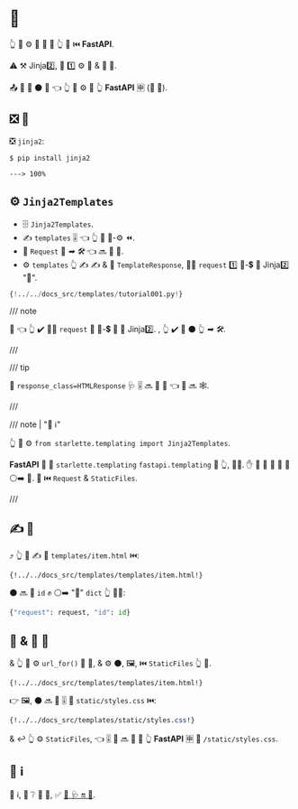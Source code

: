 # 📄

👆 💪 ⚙️ 🙆 📄 🚒 👆 💚 ⏮️ **FastAPI**.

⚠ ⚒ Jinja2️⃣, 🎏 1️⃣ ⚙️ 🏺 &amp; 🎏 🧰.

📤 🚙 🔗 ⚫️ 💪 👈 👆 💪 ⚙️ 🔗 👆 **FastAPI** 🈸 (🚚 💃).

## ❎ 🔗

❎ `jinja2`:

<div class="termy">

```console
$ pip install jinja2

---> 100%
```

</div>

## ⚙️ `Jinja2Templates`

* 🗄 `Jinja2Templates`.
* ✍ `templates` 🎚 👈 👆 💪 🏤-⚙️ ⏪.
* 📣 `Request` 🔢 *➡ 🛠️* 👈 🔜 📨 📄.
* ⚙️ `templates` 👆 ✍ ✍ &amp; 📨 `TemplateResponse`, 🚶‍♀️ `request` 1️⃣ 🔑-💲 👫 Jinja2️⃣ "🔑".

```Python hl_lines="4  11  15-18"
{!../../docs_src/templates/tutorial001.py!}
```

/// note

👀 👈 👆 ✔️ 🚶‍♀️ `request` 🍕 🔑-💲 👫 🔑 Jinja2️⃣. , 👆 ✔️ 📣 ⚫️ 👆 *➡ 🛠️*.

///

/// tip

📣 `response_class=HTMLResponse` 🩺 🎚 🔜 💪 💭 👈 📨 🔜 🕸.

///

/// note | "📡 ℹ"

👆 💪 ⚙️ `from starlette.templating import Jinja2Templates`.

**FastAPI** 🚚 🎏 `starlette.templating` `fastapi.templating` 🏪 👆, 👩‍💻. ✋️ 🌅 💪 📨 👟 🔗 ⚪️➡️ 💃. 🎏 ⏮️ `Request` &amp; `StaticFiles`.

///

## ✍ 📄

⤴️ 👆 💪 ✍ 📄 `templates/item.html` ⏮️:

```jinja hl_lines="7"
{!../../docs_src/templates/templates/item.html!}
```

⚫️ 🔜 🎦 `id` ✊ ⚪️➡️ "🔑" `dict` 👆 🚶‍♀️:

```Python
{"request": request, "id": id}
```

## 📄 &amp; 🎻 📁

&amp; 👆 💪 ⚙️ `url_for()` 🔘 📄, &amp; ⚙️ ⚫️, 🖼, ⏮️ `StaticFiles` 👆 📌.

```jinja hl_lines="4"
{!../../docs_src/templates/templates/item.html!}
```

👉 🖼, ⚫️ 🔜 🔗 🎚 📁 `static/styles.css` ⏮️:

```CSS hl_lines="4"
{!../../docs_src/templates/static/styles.css!}
```

&amp; ↩️ 👆 ⚙️ `StaticFiles`, 👈 🎚 📁 🔜 🍦 🔁 👆 **FastAPI** 🈸 📛 `/static/styles.css`.

## 🌅 ℹ

🌅 ℹ, 🔌 ❔ 💯 📄, ✅ <a href="https://www.starlette.io/templates/" class="external-link" target="_blank">💃 🩺 🔛 📄</a>.
